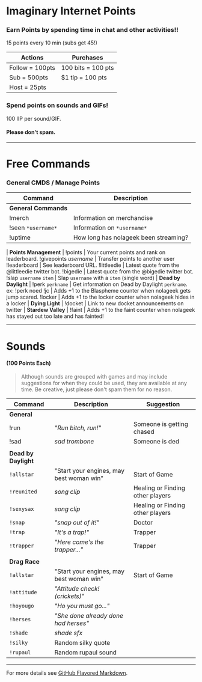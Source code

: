 # Imaginary Internet Points

### Earn Points by spending time in chat and other activities!!

15 points every 10 min (subs get 45!)

Actions | Purchases
------- | -------
Follow = 100pts | 100 bits = 100 pts
Sub = 500pts | $1 tip = 100 pts
Host = 25pts |
 
### Spend points on sounds and GIFs!

100 IIP per sound/GIF.

#### Please don't spam.
 
 ---
 
# Free Commands

### General CMDS / Manage Points

Command | Description 
------- | ------- 
**General Commands** |
!merch | Information on merchandise
!seen `*username*` | Information on `*username*`
!uptime | How long has nolageek been streaming?
 | 
**Points Management** |
!points | Your current points and rank on leaderboard.
!givepoints *username* | Transfer points to another user 
!leaderboard | See leaderboard URL.
!littleedie | Latest quote from the @littleedie twitter bot.
!bigedie | Latest quote from the @bigedie twitter bot. 
!slap `username` `item` | Slap `username` with a `item` (single word)
 | 
**Dead by Daylight** |
!perk `perkname` | Get information on Dead by Daylight `perkname`. ex: !perk noed
!jc | Adds +1 to the Blaspheme counter when nolageek gets jump scared.
!locker | Adds +1 to the locker counter when nolageek hides in a locker
 | 
**Dying Light** |
!docket | Link to new docket announcements on twitter
 | 
**Stardew Valley** |
!faint | Adds +1 to the faint counter when nolageek has stayed out too late and has fainted!

---

# Sounds 
#### (100 Points Each)

> Although sounds are grouped with games and may include suggestions for when they could be used, they are available at any time. Be creative, just please don't spam them for no reason.

Command | Description | Suggestion
----- | ----- | -----
**General** | |
!run | *"Run bitch, run!"* | Someone is getting chased
!sad | *sad trombone* | Someone is ded
 | |
**Dead by Daylight** | |
`!allstar` | "Start your engines, may best woman win" | Start of Game
`!reunited` | *song clip* | Healing or Finding other players
`!sexysax` | *song clip* | Healing or Finding other players
`!snap` | *"snap out of it!"* | Doctor
`!trap` | *"It's a trap!"* | Trapper
`!trapper` | *"Here come's the trapper..."* | Trapper
  | |
**Drag Race** | |
`!allstar` | "Start your engines, may best woman win" | Start of Game
`!attitude` | *"Attitude check! (crickets)"* | 
`!hoyougo` | *"Ho you must go..."* | 
`!herses` | *"She done already done had herses"* | 
`!shade` | *shade sfx* | 
`!silky` | Random silky quote |
`!rupaul` | Random rupaul sound |

---

For more details see [GitHub Flavored Markdown](https://guides.github.com/features/mastering-markdown/).
